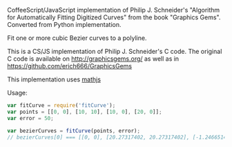 CoffeeScript/JavaScript implementation of Philip J. Schneider's "Algorithm for Automatically Fitting Digitized Curves" from the book "Graphics Gems".
Converted from Python implementation. 

Fit one or more cubic Bezier curves to a polyline.

This is a CS/JS implementation of Philip J. Schneider's C code. The original C code is available on http://graphicsgems.org/ as well as in https://github.com/erich666/GraphicsGems

This implementation uses [mathjs](https://github.com/josdejong/mathjs)

Usage:

```javascript
var fitCurve = require('fitCurve');
var points = [[0, 0], [10, 10], [10, 0], [20, 0]];
var error = 50;

var bezierCurves = fitCurve(points, error);
// bezierCurves[0] === [[0, 0], [20.27317402, 20.27317402], [-1.24665147, 0], [20, 0]]
```

